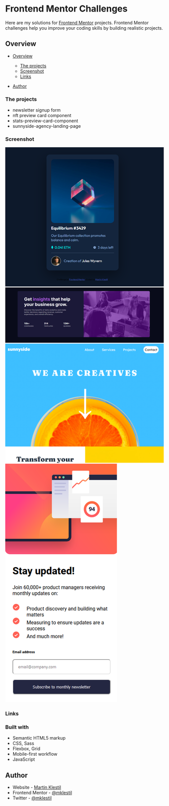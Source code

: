# Frontend Mentor Challenges
 Here are my solutions for [Frontend Mentor](https://www.frontendmentor.io/) projects. 
 Frontend Mentor challenges help you improve your coding skills by building realistic projects.


## Overview

- [Overview](#overview)
  - [The projects](#the-projects)
  - [Screenshot](#screenshot)
  - [Links](#links)

- [Author](#author)


### The projects
- newsletter signup form
- nft preview card component
- stats-preview-card-component
- sunnyside-agency-landing-page

### Screenshot

![](./images/nft.png)
![](./images/stats.png)
![](./images/sunnyside.png)
![](./images/newsletter.png)

### Links



### Built with

- Semantic HTML5 markup
- CSS, Sass
- Flexbox, Grid
- Mobile-first workflow
- JavaScript

## Author

- Website - [Martin Klestil](https://github.com/mklestil)
- Frontend Mentor - [@mklestil](https://www.frontendmentor.io/profile/mklestil)
- Twitter - [@mklestil](https://twitter.com/MKlestil)
